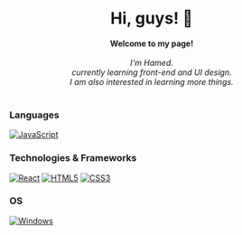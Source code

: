 <h1 align="center">Hi, guys! 👋</h1>
<p align="center">
   <b>Welcome to my page!</b><br><br>
      <i>
         I'm Hamed.<br>
         currently learning front-end and UI design.<br>
          I am also interested in learning more things.<br>
    </i><br>
</p>

### Languages
[![JavaScript](https://img.shields.io/badge/javascript-black?style=for-the-badge&logo=javascript)](https://github.com/wervlad)



### Technologies & Frameworks

[![React](https://img.shields.io/badge/react-black?style=for-the-badge&logo=react)](https://github.com/wervlad)
[![HTML5](https://img.shields.io/badge/html5-black?style=for-the-badge&logo=html5)](https://hub.docker.com/u/wervlad)
[![CSS3](https://img.shields.io/badge/css3-black?style=for-the-badge&logo=css3)](https://hub.docker.com/u/wervlad)



### OS
[![Windows](https://img.shields.io/badge/Windows-black?style=for-the-badge&logo=Windows)](https://github.com/wervlad)

